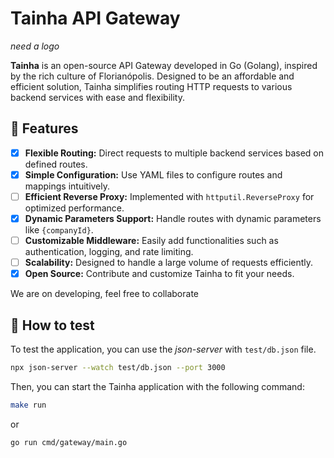 # Tainha API Gateway

_need a logo_

**Tainha** is an open-source API Gateway developed in Go (Golang), inspired by the rich culture of Florianópolis. Designed to be an affordable and efficient solution, Tainha simplifies routing HTTP requests to various backend services with ease and flexibility.

## 🌟 Features

- [x] **Flexible Routing:** Direct requests to multiple backend services based on defined routes.
- [x] **Simple Configuration:** Use YAML files to configure routes and mappings intuitively.
- [ ] **Efficient Reverse Proxy:** Implemented with `httputil.ReverseProxy` for optimized performance.
- [x] **Dynamic Parameters Support:** Handle routes with dynamic parameters like `{companyId}`.
- [ ] **Customizable Middleware:** Easily add functionalities such as authentication, logging, and rate limiting.
- [ ] **Scalability:** Designed to handle a large volume of requests efficiently.
- [x] **Open Source:** Contribute and customize Tainha to fit your needs.

We are on developing, feel free to collaborate

## 🚀 How to test

To test the application, you can use the *json-server* with `test/db.json` file.

```bash
npx json-server --watch test/db.json --port 3000
```

Then, you can start the Tainha application with the following command:

```bash
make run
```

or

```bash
go run cmd/gateway/main.go
```
